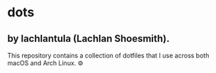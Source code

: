 # dots
## by lachlantula (Lachlan Shoesmith).

This repository contains a collection of dotfiles that I use across both macOS and Arch Linux. ⚙️
